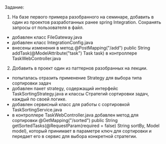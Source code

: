 Задание:

1. На базе первого примера разобранного на семинаре, добавить в один из проектов разработанных ранее spring Integration. Сохранять запросы от пользователя в файл.
* добавлен класс FileGateway.java
* добавлен класс IntegrationConfig.java
* внесены изменения в метод @PostMapping("/add")
    public String addTask(@ModelAttribute("task") Task task)
  в контроллере TaskWebController.java

2. Добавить в проект один из паттернов разобранных на лекции.
* попыталась отразить применение Strategy для выбора типа сортировки задач
* добавлен пакет strategy, содержащий интерфейс TaskSortingStrategy.java и классы Стратегий сортировки задач, каждый по своей логике.
* добавлен сервисный класс для работы с сортировкой TaskSortingService.java
* в контроллере TaskWebController.java добавлен метод для сортировки @GetMapping("/sorted")
    public String getSortedTasks(@RequestParam(required = false) String sortBy,
                                 Model model),
  который принимает в параметре ключ для сортировки и передает его в сервис для выбора конкретной стратегии.
